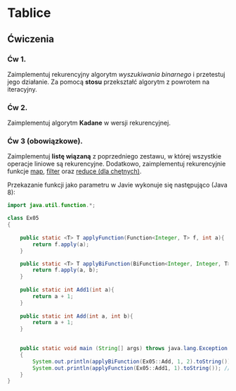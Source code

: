 # Tablice


## Ćwiczenia


### Ćw 1.

Zaimplementuj rekurencyjny algorytm *wyszukiwania binarnego* i przetestuj jego działanie. Za pomocą **stosu** przekształć algorytm z powrotem na iteracyjny.

### Ćw 2.

Zaimplementuj algorytm **Kadane** w wersji rekurencyjnej.

### Ćw 3 (obowiązkowe). 

Zaimplementuj **listę wiązaną** z poprzedniego zestawu, w której wszystkie operacje liniowe są rekurencyjne. Dodatkowo, zaimplementuj rekurencyjnie funkcje [map](https://en.wikipedia.org/wiki/Map_(higher-order_function)), [filter](https://en.wikipedia.org/wiki/Filter_(higher-order_function)) oraz [reduce (dla chętnych)](https://en.wikipedia.org/wiki/Fold_(higher-order_function)).

Przekazanie funkcji jako parametru w Javie wykonuje się następująco (Java 8):

```java
import java.util.function.*;

class Ex05
{
	
	public static <T> T applyFunction(Function<Integer, T> f, int a){
		return f.apply(a);
	}

	public static <T> T applyBiFunction(BiFunction<Integer, Integer, T> f, int a, int b){
		return f.apply(a, b);
	}
	
	public static int Add1(int a){
		return a + 1;
	}
	
	public static int Add(int a, int b){
		return a + 1;
	}

	
	public static void main (String[] args) throws java.lang.Exception
	{
	    System.out.println(applyBiFunction(Ex05::Add, 1, 2).toString()); // 3
	    System.out.println(applyFunction(Ex05::Add1, 1).toString()); // 2
	}
}
```
